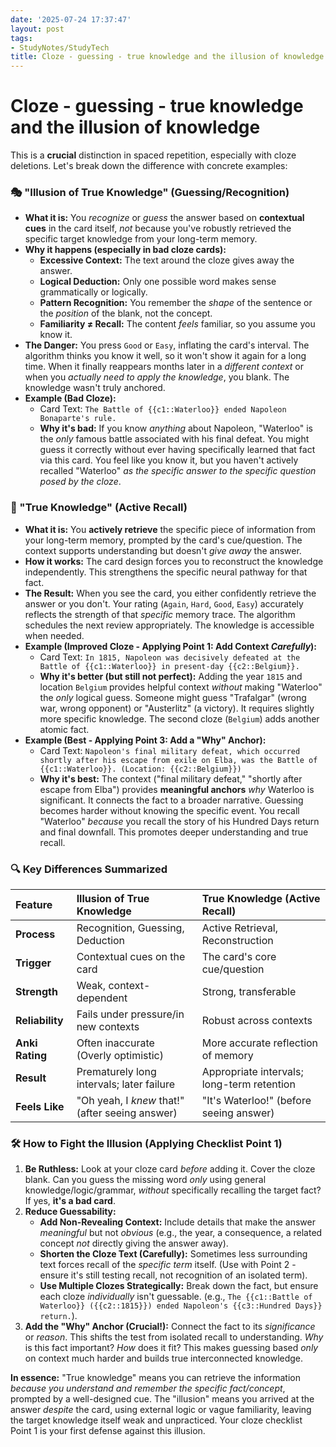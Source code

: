 ```yaml
---
date: '2025-07-24 17:37:47'
layout: post
tags:
- StudyNotes/StudyTech
title: Cloze - guessing - true knowledge and the illusion of knowledge
---
```


# Cloze - guessing - true knowledge and the illusion of knowledge

This is a **crucial** distinction in spaced repetition, especially with cloze deletions. Let's break down the difference with concrete examples:

### 🎭 "Illusion of True Knowledge" (Guessing/Recognition)
*   **What it is:** You *recognize* or *guess* the answer based on **contextual cues** in the card itself, *not* because you've robustly retrieved the specific target knowledge from your long-term memory.
*   **Why it happens (especially in bad cloze cards):**
    *   **Excessive Context:** The text around the cloze gives away the answer.
    *   **Logical Deduction:** Only one possible word makes sense grammatically or logically.
    *   **Pattern Recognition:** You remember the *shape* of the sentence or the *position* of the blank, not the concept.
    *   **Familiarity ≠ Recall:** The content *feels* familiar, so you assume you know it.
*   **The Danger:** You press `Good` or `Easy`, inflating the card's interval. The algorithm thinks you know it well, so it won't show it again for a long time. When it finally reappears months later in a *different context* or when you *actually need to apply the knowledge*, you blank. The knowledge wasn't truly anchored.
*   **Example (Bad Cloze):**
    *   Card Text: `The Battle of {{c1::Waterloo}} ended Napoleon Bonaparte's rule.`
    *   **Why it's bad:** If you know *anything* about Napoleon, "Waterloo" is the *only* famous battle associated with his final defeat. You might guess it correctly without ever having specifically learned that fact via this card. You feel like you know it, but you haven't actively recalled "Waterloo" *as the specific answer to the specific question posed by the cloze*.

### 🧠 "True Knowledge" (Active Recall)
*   **What it is:** You **actively retrieve** the specific piece of information from your long-term memory, prompted by the card's cue/question. The context supports understanding but doesn't *give away* the answer.
*   **How it works:** The card design forces you to reconstruct the knowledge independently. This strengthens the specific neural pathway for that fact.
*   **The Result:** When you see the card, you either confidently retrieve the answer or you don't. Your rating (`Again`, `Hard`, `Good`, `Easy`) accurately reflects the strength of that *specific* memory trace. The algorithm schedules the next review appropriately. The knowledge is accessible when needed.
*   **Example (Improved Cloze - Applying Point 1: Add Context *Carefully*):**
    *   Card Text: `In 1815, Napoleon was decisively defeated at the Battle of {{c1::Waterloo}} in present-day {{c2::Belgium}}.`
    *   **Why it's better (but still not perfect):** Adding the year `1815` and location `Belgium` provides helpful context *without* making "Waterloo" the *only* logical guess. Someone might guess "Trafalgar" (wrong war, wrong opponent) or "Austerlitz" (a victory). It requires slightly more specific knowledge. The second cloze (`Belgium`) adds another atomic fact.
*   **Example (Best - Applying Point 3: Add a "Why" Anchor):**
    *   Card Text: `Napoleon's final military defeat, which occurred shortly after his escape from exile on Elba, was the Battle of {{c1::Waterloo}}. (Location: {{c2::Belgium}})`
    *   **Why it's best:** The context ("final military defeat," "shortly after escape from Elba") provides **meaningful anchors** *why* Waterloo is significant. It connects the fact to a broader narrative. Guessing becomes harder without knowing the specific event. You recall "Waterloo" *because* you recall the story of his Hundred Days return and final downfall. This promotes deeper understanding and true recall.

### 🔍 Key Differences Summarized

| Feature          | Illusion of True Knowledge          | True Knowledge (Active Recall)       |
| :--------------- | :---------------------------------- | :----------------------------------- |
| **Process**      | Recognition, Guessing, Deduction    | Active Retrieval, Reconstruction     |
| **Trigger**      | Contextual cues on the card         | The card's core cue/question         |
| **Strength**     | Weak, context-dependent             | Strong, transferable                 |
| **Reliability**  | Fails under pressure/in new contexts | Robust across contexts               |
| **Anki Rating**  | Often inaccurate (Overly optimistic) | More accurate reflection of memory |
| **Result**       | Prematurely long intervals; later failure | Appropriate intervals; long-term retention |
| **Feels Like**   | "Oh yeah, I *knew* that!" (after seeing answer) | "It's Waterloo!" (before seeing answer) |

### 🛠 How to Fight the Illusion (Applying Checklist Point 1)
1.  **Be Ruthless:** Look at your cloze card *before* adding it. Cover the cloze blank. Can you guess the missing word *only* using general knowledge/logic/grammar, *without* specifically recalling the target fact? If yes, **it's a bad card**.
2.  **Reduce Guessability:**
    *   **Add Non-Revealing Context:** Include details that make the answer *meaningful* but not *obvious* (e.g., the year, a consequence, a related concept *not* directly giving the answer away).
    *   **Shorten the Cloze Text (Carefully):** Sometimes less surrounding text forces recall of the *specific term* itself. (Use with Point 2 - ensure it's still testing recall, not recognition of an isolated term).
    *   **Use Multiple Clozes Strategically:** Break down the fact, but ensure each cloze *individually* isn't guessable. (e.g., `The {{c1::Battle of Waterloo}} ({{c2::1815}}) ended Napoleon's {{c3::Hundred Days}} return.`).
3.  **Add the "Why" Anchor (Crucial!):** Connect the fact to its *significance* or *reason*. This shifts the test from isolated recall to understanding. *Why* is this fact important? *How* does it fit? This makes guessing based *only* on context much harder and builds true interconnected knowledge.

**In essence:** "True knowledge" means you can retrieve the information *because you understand and remember the specific fact/concept*, prompted by a well-designed cue. The "illusion" means you arrived at the answer *despite* the card, using external logic or vague familiarity, leaving the target knowledge itself weak and unpracticed. Your cloze checklist Point 1 is your first defense against this illusion.